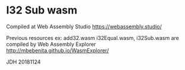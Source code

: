 # I32 Sub wasm
Compiled at Web Assembly Studio
https://webassembly.studio/

Previous resources  ex: add32.wasm i32Equal.wasm, i32Sub.wasm are compiled
by Web Assembly Explorer
http://mbebenita.github.io/WasmExplorer/

JDH 20181124
